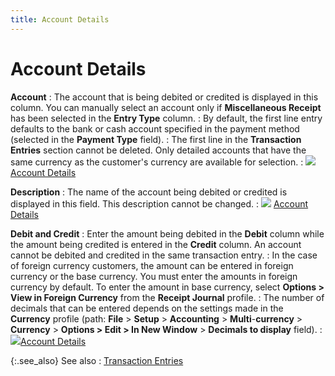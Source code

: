 ```yaml
---
title: Account Details
---
```


# Account Details


**Account**
: The account that is being debited or credited is displayed in this column. You can manually select an account only if **Miscellaneous Receipt** has been selected in the **Entry Type** column.
: By default, the first line entry defaults to the bank or cash account specified in the payment method (selected in the **Payment Type** field).
: The first line in the **Transaction Entries** section cannot be deleted. Only detailed accounts that have the same currency as the customer's currency are available for selection.
: ![]({{site.acc_baseurl}}/img/lens.gif) [Account Details]({{site.acc_baseurl}}/customer-receipts-and-refunds/receipt-jrnl-dtls/transaction-entries/account_details_manrptjrnl.html)


**Description**
: The name of the account being debited or credited is displayed in this field. This description cannot be changed.
: ![]({{site.acc_baseurl}}/img/lens.gif) [Account Details]({{site.acc_baseurl}}/customer-receipts-and-refunds/receipt-jrnl-dtls/transaction-entries/account_details_manrptjrnl.html)


**Debit and Credit**
: Enter the amount being debited in the **Debit** column while the amount being credited is entered in the **Credit** column. An account cannot be debited and credited in the same transaction entry.
: In the case of foreign currency customers, the amount can be entered in foreign currency or the base currency. You must enter the amounts in foreign currency by default. To enter the amount in base currency, select **Options &gt; View in Foreign Currency** from the **Receipt Journal** profile.
: The number of decimals that can be entered depends on the settings made in the **Currency** profile (path: **File** > **Setup** > **Accounting** > **Multi**-**currency** > **Currency** > **Options &gt; Edit &gt; In New Window** > **Decimals to display** field).
: ![]({{site.acc_baseurl}}/img/lens.gif)[Account Details]({{site.acc_baseurl}}/customer-receipts-and-refunds/receipt-jrnl-dtls/transaction-entries/account_details_manrptjrnl.html)


{:.see_also}
See also
: [Transaction Entries]({{site.acc_baseurl}}/misc/transaction_entries_manrptjrnl.html)
